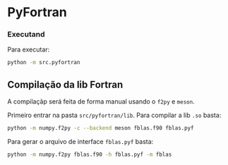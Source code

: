 # PyFortran

### Executand


Para executar:

```bash
python -m src.pyfortran
```

## Compilação da lib Fortran

A compilaçãp será feita de forma manual usando o `f2py` e `meson`.

Primeiro entrar na pasta `src/pyfortran/lib`. Para compilar a lib `.so` basta:

```bash
python -m numpy.f2py -c --backend meson fblas.f90 fblas.pyf
```

Para gerar o arquivo de interface `fblas.pyf` basta:

```bash
python -m numpy.f2py fblas.f90 -h fblas.pyf -m fblas
```
